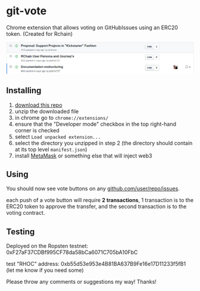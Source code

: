 # git-vote

Chrome extension that allows voting on GitHubIssues using an ERC20 token. (Created for Rchain)

![vote buttons with vote count added to issues listing](screenshots/git-vote%20in%20action.png?raw=true)

## Installing
1.  [download this repo](https://github.com/Jake-Gillberg/git-vote/archive/master.zip)
2.  unzip the downloaded file
3.  in chrome go to `chrome://extensions/`
4.  ensure that the "Developer mode" checkbox in the top right-hand corner is checked
5.  select `Load unpacked extension...`
6.  select the directory you unzipped in step 2 (the directory should contain at its top level `manifest.json`)
7.  install [MetaMask](https://chrome.google.com/webstore/detail/metamask/nkbihfbeogaeaoehlefnkodbefgpgknn) or something else that will inject web3

## Using
You should now see vote buttons on any [github.com/user/repo/issues](https://github.com/rchain/Members/issues).

each push of a vote button will require **2 transactions**, 1 transaction is to the ERC20 token to approve the transfer, and the second transaction is to the voting contract.

## Testing
Deployed on the Ropsten testnet: 0xF27aF37CDBf995CF78da58bCa6071C705bA10FbC

test "RHOC" address: 0xb55d53e953e4B81BA637B9Fe16e17D11233f5fB1 (let me know if you need some)

Please throw any comments or suggestions my way! Thanks!
